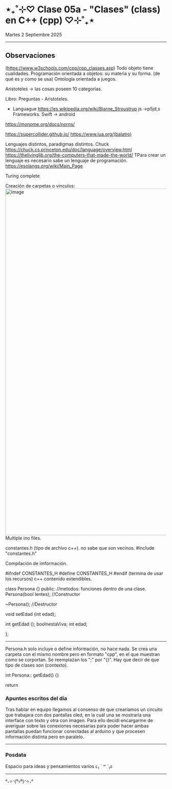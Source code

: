 # ⋆₊˚⊹♡ Clase 05a - "Clases" (class) en C++ (cpp) ♡⊹˚₊⋆

Martes 2 Septiembre 2025

***

## Observaciones

(https://www.w3schools.com/cpp/cpp_classes.asp)
Todo objeto tiene cualidades.
Programación orientada a objetos: su materia y su forma. (de qué es y como se usa)
Ontología orientada a juegos. 

Aristoteles -> las cosas poseen 10 categorías.

Libro: Preguntas - Aristoteles.
- Languague
https://es.wikipedia.org/wiki/Bjarne_Stroustrup
js ->p5jd,s
Frameworks.
Swift -> android

https://monome.org/docs/norns/

https://supercollider.github.io/
https://www.lua.org/(balatro)

Lenguajes distintos, paradigmas distintos. 
Chuck
https://chuck.cs.princeton.edu/doc/language/overview.html
https://thelivinglib.org/the-computers-that-made-the-world/
TPara crear un lenguaje es necesario sabe un lenguaje de programación.
https://esolangs.org/wiki/Main_Page

Turing complete

Creación de carpetas o vinculos:
<img width="1920" height="1080" alt="image" src="https://github.com/user-attachments/assets/1e874dd1-23b2-49ed-88ea-8334b9b38e86" />
Multiple ino files.

constantes.h (tipo de archivo c++). no sabe que son vecinos.
#include "constantes.h"

Compilación de imformación.

#ifndef CONSTANTES_H
#define CONSTANTES_H
#endif (termina de usar los recursos)
c++ contenido extendibles.

class Persona {}
public:
//metodos: funciones dentro de una clase. 
Persona(bool lentes); //Constructor

~Persona(); //Destructor

void setEdad (int edad);


int getEdad ();
boolnestaViva;
int edad;

};

***
Persona.h solo incluye o define información, no hace nada.
Se crea una carpeta con el mismo nombre pero en formato "cpp", en el que muestran como se corportan. Se reemplazan los ";" por "{}". Hay que decir de que tipo de clases son (contexto).

int Persona:: getEdad() {}

return

### Apuntes escritos del día

Tras hablar en equipo llegamos al consenso de que crearíamos un circuito que trabajara con dos pantallas oled, en la cuál una se mostraría una interface con texto y otra con imagen. Para ello decidí encargarme de averiguar sobre las conexiones necesarias para poder hacer ambas pantallas puedan funcionar conectadas al arduino y que procesen información distinta pero en paralelo.

***

### Posdata

Espacio para ideas y pensamientos varios ૮₍ ´ ꒳ `₎ა

***

°˖✧◝(⁰▿⁰)◜✧˖°
